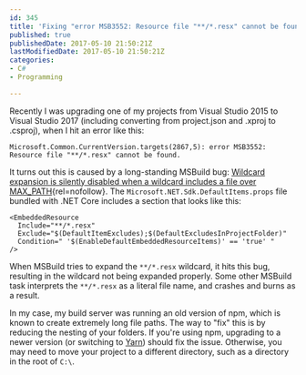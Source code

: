 ```yaml
---
id: 345
title: 'Fixing "error MSB3552: Resource file "**/*.resx" cannot be found"'
published: true
publishedDate: 2017-05-10 21:50:21Z
lastModifiedDate: 2017-05-10 21:50:21Z
categories:
- C#
- Programming

---
```


Recently I was upgrading one of my projects from Visual Studio 2015 to Visual Studio 2017 (including converting from project.json and .xproj to .csproj), when I hit an error like this:

```
Microsoft.Common.CurrentVersion.targets(2867,5): error MSB3552: Resource file "**/*.resx" cannot be found.
```

It turns out this is caused by a long-standing MSBuild bug: [Wildcard expansion is silently disabled when a wildcard includes a file over MAX_PATH](https://github.com/Microsoft/msbuild/issues/406){rel=nofollow}. The `Microsoft.NET.Sdk.DefaultItems.props` file bundled with .NET Core includes a section that looks like this:

```
<EmbeddedResource 
  Include="**/*.resx" 
  Exclude="$(DefaultItemExcludes);$(DefaultExcludesInProjectFolder)"
  Condition=" '$(EnableDefaultEmbeddedResourceItems)' == 'true' "
/>
```

When MSBuild tries to expand the `**/*.resx` wildcard, it hits this bug, resulting in the wildcard not being expanded properly. Some other MSBuild task interprets the `**/*.resx` as a literal file name, and crashes and burns as a result.

In my case, my build server was running an old version of npm, which is known to create extremely long file paths. The way to "fix" this is by reducing the nesting of your folders. If you're using npm,
 upgrading to a newer version (or switching to [Yarn](https://yarnpkg.com/)) should fix the issue. Otherwise, you may need to move your project to a different directory, such as a directory in the root of `C:\`.
